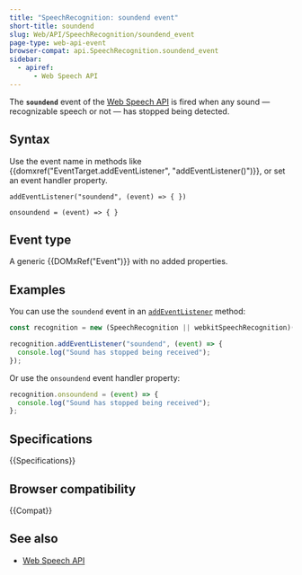 ```yaml
---
title: "SpeechRecognition: soundend event"
short-title: soundend
slug: Web/API/SpeechRecognition/soundend_event
page-type: web-api-event
browser-compat: api.SpeechRecognition.soundend_event
sidebar:
  - apiref:
      - Web Speech API
---
```


The **`soundend`** event of the [Web Speech API](/en-US/docs/Web/API/Web_Speech_API) is fired when any sound — recognizable speech or not — has stopped being detected.

## Syntax

Use the event name in methods like {{domxref("EventTarget.addEventListener", "addEventListener()")}}, or set an event handler property.

```js-nolint
addEventListener("soundend", (event) => { })

onsoundend = (event) => { }
```

## Event type

A generic {{DOMxRef("Event")}} with no added properties.

## Examples

You can use the `soundend` event in an [`addEventListener`](/en-US/docs/Web/API/EventTarget/addEventListener) method:

```js
const recognition = new (SpeechRecognition || webkitSpeechRecognition)();

recognition.addEventListener("soundend", (event) => {
  console.log("Sound has stopped being received");
});
```

Or use the `onsoundend` event handler property:

```js
recognition.onsoundend = (event) => {
  console.log("Sound has stopped being received");
};
```

## Specifications

{{Specifications}}

## Browser compatibility

{{Compat}}

## See also

- [Web Speech API](/en-US/docs/Web/API/Web_Speech_API)
